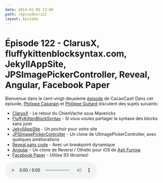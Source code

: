 ```yaml
---
date: 2014-02-05 12:00
path: /episodes/122
layout: Episode
---
```

# Épisode 122 - ClarusX, fluffykittenblocksyntax.com, JekyllAppSite, JPSImagePickerController, Reveal, Angular, Facebook Paper
<p>Bienvenue dans le cent-vingt-deuxième <a href="https://archive.org/download/cacaocast/cacaocast_122.m4a" title="CacaoCast Episode 122">épisode</a> de CacaoCast! Dans cet épisode, <a href="http://www.twitter.com/philippec" title="Philippe Casgrain sur Twitter">Philippe Casgrain</a> et <a href="http://www.twitter.com/philippeguitard" title="Philippe Guitard sur Twitter">Philippe Guitard</a> discutent des sujets suivants:</p>
<ul><li><a href="http://www.interealm.com/clarusx/" title="ClarusX">ClarusX</a> - Le retour du ChienVache sous Mavericks</li>
<li><a href="http://fluffykittenblocksyntax.com" title="FluffyKittenBlockSyntax">FluffyKittenBlockSyntax</a> - Si vous voulez partager la syntaxe des blocks sans jurer</li>
<li><a href="https://github.com/jpsim/jekyll_app_site" title="JekyllAppSite">JekyllAppSite</a> - Un pochoir pour votre site</li>
<li><a href="https://github.com/jpsim/JPSImagePickerController" title="JPSImagePickerController">JPSImagePickerController</a> - Un clone de UIImagePickerController, avec quelques améliorations</li>
<li><a href="https://gist.github.com/raven/8553761" title="Reveal sans code">Reveal sans code</a> - Avec un breakpoint dynamique</li>
<li><a href="https://github.com/ashFurrow/angular" title="Angular">Angular</a> - Un clone de Reversi / Othello pour iOS de <a href="http://ashfurrow.com" title="Ash Furrow">Ash Furrow</a></li>
<li><a href="http://stackoverflow.com/questions/21548040/facebook-paper-what-3rd-party-libraries-are-used-for-what-parts-of-the-app" title="Facebook Paper">Facebook Paper</a> - Utilise 93 librairies!</li>
</ul>
<p><audio controls><source src="https://archive.org/download/cacaocast/cacaocast_122.m4a" type="audio/mpeg"><source src="https://archive.org/download/cacaocast/cacaocast_122.m4a" type="audio/mp4">Votre navigateur ne supporte pas l'élément audio / Your browser does not support the audio element.</audio></p>
